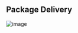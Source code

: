 ## Package Delivery
![image](https://github.com/ShrinidhiBallalNidamboor/DeliveryCar/assets/78913321/be1974e4-739f-4361-b812-daf0f543cb00)
